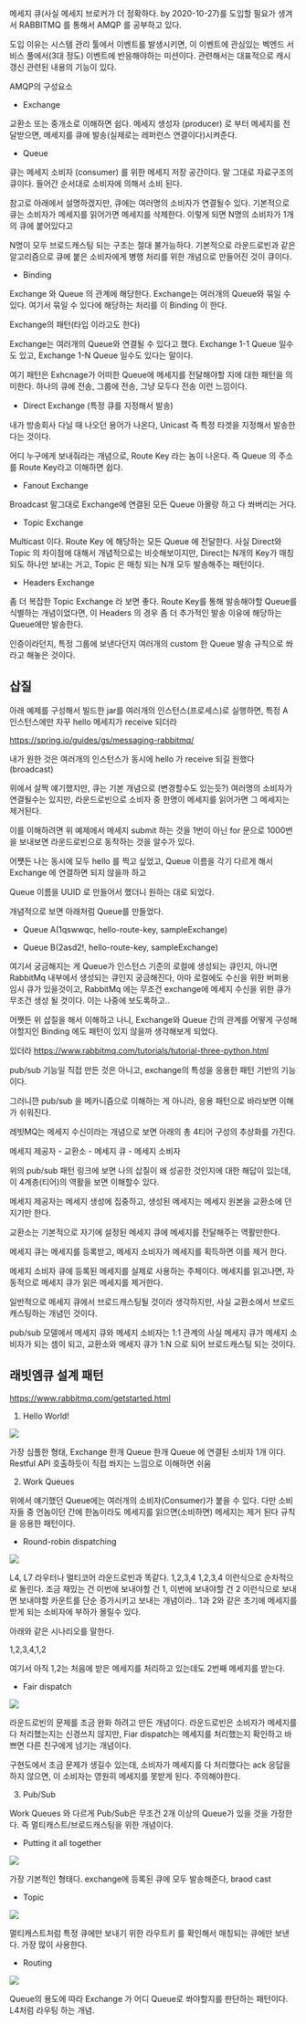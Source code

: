 메세지 큐(사실 메세지 브로커가 더 정확하다. by 2020-10-27)를 도입할 필요가 생겨서 RABBITMQ 를 통해서 AMQP 를 공부하고 있다.

도입 이유는 시스템 관리 툴에서 이벤트를 발생시키면, 이 이벤트에 관심있는 벡엔드 서비스 풀에서(3대 정도) 이벤트에 반응해야하는 미션이다. 관련해서는 대표적으로 캐시 갱신 관련된 내용의 기능이 있다.

AMQP의 구성요소

- Exchange 

교환소 또는 중개소로 이해하면 쉽다. 메세지 생성자 (producer) 로 부터 메세지를 전달받으면, 메세지를 큐에 발송(실제로는 레퍼런스 연결이다)시켜준다.

- Queue

큐는 메세지 소비자 (consumer) 를 위한 메세지 저장 공간이다. 말 그대로 자료구조의 큐이다. 들어간 순서대로 소비자에 의해서 소비 된다.

참고로 아래에서 설명하겠지만, 큐에는 여러명의 소비자가 연결될수 있다. 기본적으로 큐는 소비자가 메세지를 읽어가면 메세지를 삭제한다. 이렇게 되면 N명의 소비자가 1개의 큐에 붙어있다고

N명이 모두 브로드캐스팅 되는 구조는 절대 불가능하다. 기본적으로 라운드로빈과 같은 알고리즘으로 큐에 붙은 소비자에게 병행 처리를 위한 개념으로 만들어진 것이 큐이다.

- Binding

Exchange 와 Queue 의 관계에 해당한다. Exchange는 여러개의 Queue와 묶일 수 있다. 여기서 묶일 수 있다에 해당하는 처리를 이 Binding 이 한다.

Exchange의 패턴(타입 이라고도 한다)

Exchange는 여러개의 Queue와 연결될 수 있다고 했다. Exchange 1-1 Queue 일수도 있고, Exchange 1-N Queue 일수도 있다는 말이다.

여기 패턴은 Exhcnage가 어떠한 Queue에 메세지를 전달해야할 지에 대한 패턴을 의미한다. 하나의 큐에 전송, 그룹에 전송, 그냥 모두다 전송 이런 느낌이다.

- Direct Exchange (특정 큐를 지정해서 발송)

내가 방송회사 다닐 때 나오던 용어가 나온다, Unicast 즉 특정 타겟을 지정해서 발송한다는 것이다.

어디 누구에게 보내줘라는 개념으로, Route Key 라는 놈이 나온다. 즉 Queue 의 주소를 Route Key라고 이해하면 쉽다.

- Fanout Exchange

Broadcast 말그대로 Exchange에 연결된 모든 Queue 아몰랑 하고 다 쏴버리는 거다.

- Topic Exchange

Multicast 이다. Route Key 에 해당하는 모든 Queue 에 전달한다. 사실 Direct와 Topic 의 차이점에 대해서 개념적으로는 비슷해보이지만, Direct는 N개의 Key가 매칭되도 하나만 보내는 거고, Topic 은 매칭 되는 N개 모두 발송해주는 패턴이다.

- Headers Exchange

좀 더 복잡한 Topic Exchange 라 보면 좋다. Route Key를 통해 발송해야할 Queue를 식별하는 개념이었다면, 이 Headers 의 경우 좀 더 추가적인 발송 이유에 해당하는 Queue에만 발송한다.

인증이라던지, 특정 그룹에 보낸다던지 여러개의 custom 한 Queue 발송 규칙으로 쏴라고 해놓은 것이다.


## 삽질

아래 예제를 구성해서 빌드한 jar를 여러개의 인스턴스(프로세스)로 실행하면, 특정 A 인스턴스에만 자꾸 hello 메세지가 receive 되더라

https://spring.io/guides/gs/messaging-rabbitmq/

내가 원한 것은 여러개의 인스턴스가 동시에 hello 가 receive 되길 원했다 (broadcast)

위에서 살짝 얘기했지만, 큐는 기본 개념으로 (변경할수도 있는듯?) 여러명의 소비자가 연결될수는 있지만, 라운드로빈으로 소비자 중 한명이 메세지를 읽어가면 그 메세지는 제거된다. 

이를 이해하려면 위 예제에서 메세지 submit 하는 것을 1번이 아닌 for 문으로 1000번을 보내보면 라운드로빈으로 동작하는 것을 알수가 있다.

어쩃든 나는 동시에 모두 hello 를 찍고 싶었고, Queue 이름을 각기 다르게 해서 Exchange 에 연결하면 되지 않을까 하고

Queue 이름을 UUID 로 만들어서 했더니 원하는 대로 되었다.

개념적으로 보면 아래처럼 Queue를 만들었다.

- Queue A(1qswwqc, hello-route-key, sampleExchange)

- Queue B(2asd2!, hello-route-key, sampleExchange)

여기서 궁금해지는 게 Queue가 인스턴스 기준의 로컬에 생성되는 큐인지, 아니면 RabbitMq 내부에서 생성되는 큐인지 궁금해진다, 아마 로컬에도 수신을 위한 버퍼용 임시 큐가 있을것이고, RabbitMq 에는 무조건 exchange에 메세지 수신을 위한 큐가 무조건 생성 될 것이다. 이는 나중에 보도록하고..

어쨋든 위 삽질을 해서 이해하고 나니, Exchange와 Queue 간의 관계를 어떻게 구성해야할지인 Binding 에도 패턴이 있지 않을까 생각해보게 되었다.

있더라 https://www.rabbitmq.com/tutorials/tutorial-three-python.html


pub/sub 기능일 직접 만든 것은 아니고, exchange의 특성을 응용한 패턴 기반의 기능이다.

그러니깐 pub/sub 을 메카니즘으로 이해하는 게 아니라, 응용 패턴으로 바라보면 이해가 쉬워진다.

레빗MQ는 메세지 수신이라는 개념으로 보면 아래의 총 4티어 구성의 추상화를 가진다.

메세지 제공자 - 교환소 - 메세지 큐 - 메세지 소비자

위의 pub/sub 패턴 링크에 보면 나의 삽질이 왜 성공한 것인지에 대한 해답이 있는데,  이 4계층(티어)의 역활을 보면 이해할수 있다.

메세지 제공자는 메세지 생성에 집중하고, 생성된 메세지는 메세지 원본을 교환소에 던지기만 한다.

교환소는 기본적으로 자기에 설정된 메세지 큐에 메세지를 전달해주는 역활만한다.

메세지 큐는 메세지를 등록받고, 메세지 소비자가 메세지를 획득하면 이를 제거 한다.

메세지 소비자 큐에 등록된 메세지를 실제로 사용하는 주체이다. 메세지를 읽고나면, 자동적으로 메세지 큐가 읽은 메세지를 제거한다.

일반적으로 메세지 큐에서 브로드캐스팅될 것이라 생각하지만, 사실 교환소에서 브로드캐스팅하는 개념인 것이다.

pub/sub 모델에서 메세지 큐와 메세지 소비자는 1:1 관계의 사실 메세지 큐가 메세지 소비자가 되는 셈이 되고, 교환소와 메세지 큐가 1:N 으로 되어 브로드캐스팅 되는 것이다.


## 래빗엠큐 설계 패턴

https://www.rabbitmq.com/getstarted.html

1. Hello World!

<img src="https://www.rabbitmq.com/img/tutorials/python-one-overall.png">

가장 심플한 형태, Exchange 한개 Queue 한개 Queue 에 연결된 소비자 1개 이다. Restful API 호출하듯이 직접 쏴지는 느낌으로 이해하면 쉬움


2. Work Queues

위에서 얘기했던 Queue에는 여러개의 소비자(Consumer)가 붙을 수 있다. 다만 소비자들 중 언놈이던 간에 한놈이라도 메세지를 읽으면(소비하면) 메세지는 제거 된다 규칙을 응용한 패턴이다.

- Round-robin dispatching

<img src="https://www.rabbitmq.com/img/tutorials/python-two.png">

L4, L7 라우터나 멀티코어 라운드로빈과 똑같다. 1,2,3,4 1,2,3,4 이런식으로 순차적으로 돌린다. 조금 재밌는 건 이번에 보내야할 건 1, 이번에 보내야할 건 2 이런식으로 보내면 보내야할 카운트를 단순 증가시키고 보내는 개념이라.. 1과 2와 같은 초기에 메세지를 받게 되는 소비자에 부하가 몰릴수 있다.

아래와 같은 시나리오를 말한다.

1,2,3,4,1,2

여기서 아직 1,2는 처음에 받은 메세지를 처리하고 있는데도 2번째 메세지를 받는다.

- Fair dispatch

<img src="https://www.rabbitmq.com/img/tutorials/prefetch-count.png">

라운드로빈의 문제를 조금 완화 하려고 만든 개념이다. 라운드로빈은 소비자가 메세지를 다 처리했는지는 신경쓰지 않지만, Fiar dispatch는 메세지를 처리했는지 확인하고 바쁘면 다른 친구에게 넘기는 개념이다.

구현도에서 조금 문제가 생길수 있는데, 소비자가 메세지를 다 처리했다는 ack 응답을 하지 않으면, 이 소비자는 영원히 메세지를 못받게 된다. 주의해야한다.


3. Pub/Sub

Work Queues 와 다르게 Pub/Sub은 무조건 2개 이상의 Queue가 있을 것을 가정한다. 즉 멀티캐스트/브로드캐스팅을 위한 개념이다.

- Putting it all together

<img src="https://www.rabbitmq.com/img/tutorials/exchanges.png">

가장 기본적인 형태다. exchange에 등록된 큐에 모두 발송해준다, braod cast

- Topic

<img src="https://www.rabbitmq.com/img/tutorials/python-five.png">


멀티캐스트처럼 특정 큐에만 보내기 위한 라우트키 를 확인해서 매칭되는 큐에만 보낸다. 가장 많이 사용한다.


- Routing

<img src="https://www.rabbitmq.com/img/tutorials/direct-exchange.png">

Queue의 용도에 따라 Exchange 가 어디 Queue로 쏴야할지를 판단하는 패턴이다. L4처럼 라우팅 하는 개념.

